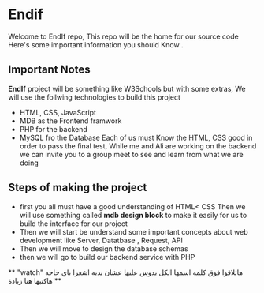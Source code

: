 # Endif
Welcome to EndIf repo, This repo will be the home for our source code
Here's some important information you should Know .

## Important Notes 
**EndIf** project will be something like W3Schools but with some extras, We will use the follwing technologies to build this project
- HTML, CSS, JavaScript
- MDB as the Frontend framwork 
- PHP for the backend 
- MySQL fro the Database 
Each of us must Know the HTML, CSS good in order to pass the final test, While me and Ali are working on the backend we can invite you to a group meet to see and learn from what we are doing 

## Steps of making the project 
- first you all must have a good understanding of HTML< CSS Then we will use something called **mdb design block** to make it easily for us to build the interface for our project 
- Then we will start be understand some important concepts about web development like Server, Datatbase , Request, API
- Then we will move to design the database schemas 
- then we will go to build our backend service with PHP 

** "watch" هاتلاقوا فوق كلمه اسمها الكل يدوس عليها عشان يديه اشعرا باي حاجه هاكتبها هنا زيادة **
